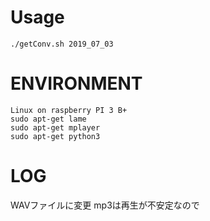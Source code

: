 Usage  
=====  
	./getConv.sh 2019_07_03  
  

ENVIRONMENT  
============  
	Linux on raspberry PI 3 B+
	sudo apt-get lame
	sudo apt-get mplayer
	sudo apt-get python3

LOG  
===
WAVファイルに変更
	mp3は再生が不安定なので
